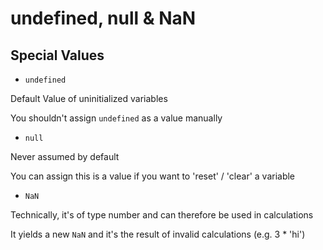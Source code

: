 # undefined, null & NaN

## Special Values

- `undefined`

Default Value of uninitialized variables

You shouldn't assign `undefined` as a value manually

- `null`

Never assumed by default

You can assign this is a value if you want to 'reset' / 'clear' a variable

- `NaN`

Technically, it's of type number and can therefore be used in calculations

It yields a new `NaN` and it's the result of invalid calculations (e.g. 3 \* 'hi')
